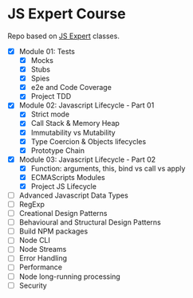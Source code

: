 # JS Expert Course

Repo based on [JS Expert](https://training.erickwendel.com.br/) classes.

- [x] Module 01: Tests
  - [x] Mocks
  - [x] Stubs
  - [x] Spies
  - [x] e2e and Code Coverage
  - [x] Project TDD
- [x] Module 02: Javascript Lifecycle - Part 01
  - [x] Strict mode
  - [x] Call Stack & Memory Heap
  - [x] Immutability vs Mutability
  - [x] Type Coercion & Objects lifecycles
  - [x] Prototype Chain
- [x] Module 03: Javascript Lifecycle - Part 02
  - [x] Function: arguments, this, bind vs call vs apply
  - [x] ECMAScripts Modules
  - [x] Project JS Lifecycle
- [ ] Advanced Javascript Data Types
- [ ] RegExp
- [ ] Creational Design Patterns
- [ ] Behavioural and Structural Design Patterns
- [ ] Build NPM packages
- [ ] Node CLI
- [ ] Node Streams
- [ ] Error Handling
- [ ] Performance
- [ ] Node long-running processing
- [ ] Security
